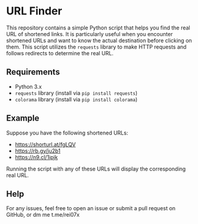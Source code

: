 # URL Finder

This repository contains a simple Python script that helps you find the real URL of shortened links. It is particularly useful when you encounter shortened URLs and want to know the actual destination before clicking on them. This script utilizes the `requests` library to make HTTP requests and follows redirects to determine the real URL.

## Requirements

- Python 3.x
- `requests` library (install via `pip install requests`)
- `colorama` library (install via `pip install colorama`)

## Example

Suppose you have the following shortened URLs:

- https://shorturl.at/fgLQV
- https://rb.gy/ju2b1
- https://n9.cl/1ipjk

Running the script with any of these URLs will display the corresponding real URL.

## Help

For any issues, feel free to open an issue or submit a pull request on GitHub, or dm me t.me/rei07x
